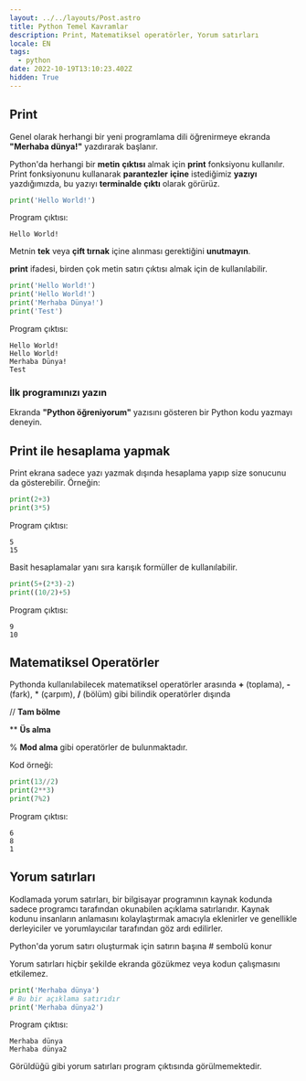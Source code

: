 ```yaml
---
layout: ../../layouts/Post.astro
title: Python Temel Kavramlar
description: Print, Matematiksel operatörler, Yorum satırları
locale: EN
tags:
  - python
date: 2022-10-19T13:10:23.402Z
hidden: True
---
```


## Print

Genel olarak herhangi bir yeni programlama dili öğrenirmeye ekranda **"Merhaba dünya!"** yazdırarak başlanır.

Python'da herhangi bir **metin** **çıktısı** almak için **print** fonksiyonu kullanılır. Print fonksiyonunu kullanarak **parantezler** **içine** istediğimiz **yazıyı** yazdığımızda, bu yazıyı **terminalde** **çıktı** olarak görürüz.

```python
print('Hello World!')
```

Program çıktısı:

    Hello World!

Metnin **tek** veya **çift tırnak** içine alınması gerektiğini **unutmayın**.

**print** ifadesi, birden çok metin satırı çıktısı almak için de kullanılabilir.

```python
print('Hello World!')
print('Hello World!')
print('Merhaba Dünya!')
print('Test')
```

Program çıktısı:

    Hello World!
    Hello World!
    Merhaba Dünya!
    Test

### İlk programınızı yazın

Ekranda **"Python öğreniyorum"** yazısını gösteren bir Python kodu yazmayı deneyin.

## Print ile hesaplama yapmak

Print ekrana sadece yazı yazmak dışında hesaplama yapıp size sonucunu da gösterebilir. Örneğin:

```python
print(2+3)
print(3*5)
```

Program çıktısı:

    5
    15

Basit hesaplamalar yanı sıra karışık formüller de kullanılabilir.

```python
print(5+(2*3)-2)
print((10/2)+5)
```

Program çıktısı:

    9
    10

## Matematiksel Operatörler

Pythonda kullanılabilecek matematiksel operatörler arasında **+** (toplama), **-** (fark), \* (çarpım), **/** (bölüm) gibi bilindik operatörler dışında

// **Tam bölme**

\*\* **Üs alma**

% **Mod alma** gibi operatörler de bulunmaktadır.

Kod örneği:

```python
print(13//2)
print(2**3)
print(7%2)
```

Program çıktısı:

    6
    8
    1

## Yorum satırları

Kodlamada yorum satırları, bir bilgisayar programının kaynak kodunda sadece programcı tarafından okunabilen açıklama satırlarıdır. Kaynak kodunu insanların anlamasını kolaylaştırmak amacıyla eklenirler ve genellikle derleyiciler ve yorumlayıcılar tarafından göz ardı edilirler.

Python'da yorum satırı oluşturmak için satırın başına # sembolü konur

Yorum satırları hiçbir şekilde ekranda gözükmez veya kodun çalışmasını etkilemez.

```python
print('Merhaba dünya')
# Bu bir açıklama satırıdır
print('Merhaba dünya2')
```

Program çıktısı:

    Merhaba dünya
    Merhaba dünya2

Görüldüğü gibi yorum satırları program çıktısında görülmemektedir.
